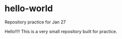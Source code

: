 # hello-world
Repository practice for Jan 27

Hello!!!! This is a very small repository built for practice. 
